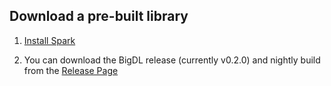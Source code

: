 ## **Download a pre-built library**

1. [Install Spark](https://spark.apache.org/downloads.html)

2. You can download the BigDL release (currently v0.2.0) and nightly build from the [Release Page](../release-download.md)
